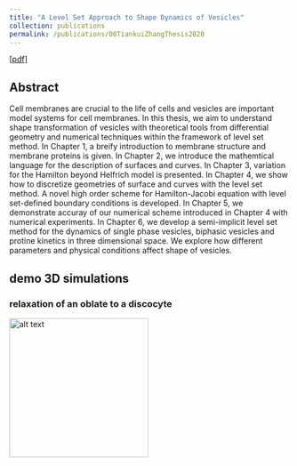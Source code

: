 ```yaml
---
title: "A Level Set Approach to Shape Dynamics of Vesicles"
collection: publications
permalink: /publications/00TiankuiZhangThesis2020
---
```


[[pdf]](http://tiankuizhang.github.io/files/00Thesis/TiankuiZhangThesis.pdf)

## Abstract
Cell membranes are crucial to the life of cells and vesicles are important model systems for cell membranes. In this thesis, we aim to understand shape transformation of vesicles with theoretical tools from differential geometry and numerical techniques within the framework of level set method.
In Chapter 1, a breify introduction to membrane structure and membrane proteins is given. In Chapter 2, we introduce the mathemtical language for the description of surfaces and curves. In Chapter 3, variation for the Hamilton beyond Helfrich model is presented. In Chapter 4, we show how to discretize geometries of surface and curves with the level set method. A novel high order scheme for Hamilton-Jacobi equation with level set-defined boundary conditions is developed. In Chapter 5, we demonstrate accuray of our numerical scheme introduced in Chapter 4 with numerical experiments. In Chapter 6, we develop a semi-implicit level set method for the dynamics of single phase vesicles, biphasic vesicles and protine kinetics in three dimensional space. We explore how different parameters and physical conditions affect shape of vesicles.

## demo 3D simulations

### relaxation of an oblate to a discocyte
<img src="../files/00Thesis/movies/Oblate3D.gif" alt="alt text" width="250" height="250">